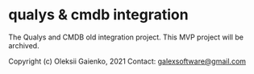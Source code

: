 # qualys & cmdb integration
The Qualys and CMDB old integration project.
This MVP project will be archived.

Copyright (c) Oleksii Gaienko, 2021
Contact: galexsoftware@gmail.com

